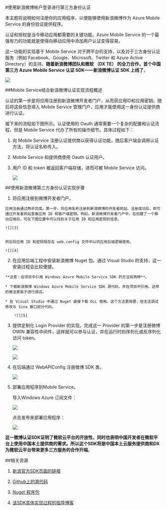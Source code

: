 <properties urlDisplayName="使用新浪微博帐户登录进行第三方身份认证" 
			pageTitle="使用新浪微博帐户登录进行第三方身份认证 - Azure 教程" 
			metaKeywords="移动服务，第三方身份认证，新浪微博" 
			description="认证和授权是当今移动应用都需要的关键功能。Azure Mobile Service 的一个最强有力的功能就是使得向移动应用中添加用户认证变得容易。随着新浪微博团队和微软 （DX TE） 的全力合作，首个中国第三方 Azure Mobile Service 认证 SDK——新浪微博认证 SDK 上线了。" 
			metaCanonical="" 
			services="" 
			documentationCenter="Mobile" 
			title="" 
			authors="" 
			solutions="" 
			manager="" editor="EricChen" />

<tags wacn.date="05/18/2015" ms.service="mobile-services" ms.date=""/>

#使用新浪微博帐户登录进行第三方身份认证
本主题将说明如何注册你的应用程序，以便能够使用新浪微博作为 Azure Mobile Service 的身份验证提供程序。认证和授权是当今移动应用都需要的关键功能。Azure Mobile Service 的一个最强有力的功能就是使得向移动应用中添加用户认证变得容易。
这一功能的实现基于 Mobile Service 对于跨平台的支持，以及对于三方身份认证服务（例如 Facebook、Google、Microsoft、Twitter 和 Azure Active Directory）的支持。**随着新浪微博团队和微软 （DX TE） 的全力合作，首个中国第三方 Azure Mobile Service 认证 SDK——新浪微博认证 SDK 上线了**。
![][1]
##Mobile Service结合新浪微博认证实现流程概述
认证的第一步是将应用注册到新浪微博开发者门户，从而获应用ID和应用密钥。随后将这些信息填入 Mobile Service 管理门户，应用才能使用这一身份认证提供商进行认证。
接下来的流程如下图所示。认证使用的 Oauth 通常需要一个复杂的配置和认证流程，但是 Mobile Service 代办了所有的操作细节。具体过程如下：
1.	向 Mobile Service 注册认证提供商以获得认证功能，随后客户端会调用认证方法，将认证名称传入。
2.	Mobile Service 和提供商使用 Oauth 认证用户。
3.	用户 ID 和 token 被返回客户端存储，进而可被 Mobile Service 访问。
	![][2]##使用新浪微博第三方身份认证实现步骤1.	 将应用注册到微博开发者门户。
	应用注册通过两步完成。第一步，将应用名称注册到新浪微博的开发者网站。注册成功后，即可通过开发者网站查看应用 ID 和客户端密钥。例如，新浪微博开发者门户中，在创建了一个移动应用后，可在下图位置中可以找到关于应用 ID 和应用密钥的信息。	![][3]

	然后将应用 ID 和密钥保存在 web.config 文件中以供应用后端逻辑使用。
	![][4]
2.	 在应用后端工程中安装新浪微博 Nuget 包。通过 Visual Studio 的支持，这一安装过程会比较便捷。
	**注意：在项目中引用 Windows Azure Mobile Service SDK 的方法有两种**。
	* 下载新浪微博 Windows Azure Mobile Service SDK 源代码，并在项目中引用。这样的做法更易于进行调试。
	* 在 Visual Studio 中通过 Nuget 直接下载 DLL 使用。这个方法更简便，但无法调试修改与 Sina 接口部分代码。
		![][5]3.	提供定制化 Login Provider 的实现。完成这一 Provider 的第一步是注册微博 OWIN 兼容性中间件，这样就可以参与认证，并在运行时刻序列化或反序列化访问 token。
	![][6]
	![][7]4.	在后端通过 WebAPIConfig 注册微博 SDK 类。
	![][8]5.	部署应用程序到Mobile Service。
	导入Windows Azure 订阅文件：
	![][9]	点击发布来部署应用程序：
	![][10]**这一微博认证SDK证明了微软云平台的开放性，同时也表明中国开发者在微软平台上使用中国本土提供商的需求。所以这个SDK将是中国本土云服务提供商和DX为微软云平台带来更多三方服务的合作开端**。##相关资源
1.	[新浪官方SDK页面的链接](http://open.weibo.com/wiki/SDK)
2.	[Github上的源代码](https://github.com/SinaWeiBoAuth/MobileServiceAppsUsingSinaweiboAccountAuthorize/)
3.	[Nuget 程序包](https://www.nuget.org/packages/SinaWeiboAuthenticationSDK_AzureMobileService/1.0.0)
4.	[该SDK具体实现过程的指导博客](http://www.cnblogs.com/sonic1abc/p/4308994.html )
<!-- images -->
[1]: ./media/mobile-services-sinasdk/sinasdk-01.png
[2]: ./media/mobile-services-sinasdk/sinasdk-02.png
[3]: ./media/mobile-services-sinasdk/sinasdk-03.png
[4]: ./media/mobile-services-sinasdk/sinasdk-04.png
[5]: ./media/mobile-services-sinasdk/sinasdk-05.png
[6]: ./media/mobile-services-sinasdk/sinasdk-06.png
[7]: ./media/mobile-services-sinasdk/sinasdk-07.png
[8]: ./media/mobile-services-sinasdk/sinasdk-08.png
[9]: ./media/mobile-services-sinasdk/sinasdk-09.png
[10]: ./media/mobile-services-sinasdk/sinasdk-10.png